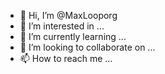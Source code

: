 - 👋 Hi, I’m @MaxLooporg
- 👀 I’m interested in ...
- 🌱 I’m currently learning ...
- 💞️ I’m looking to collaborate on ...
- 📫 How to reach me ...

<!---
MaxLooporg/MaxLooporg is a ✨ special ✨ repository because its `README.md` (this file) appears on your GitHub profile.
You can click the Preview link to take a look at your changes.
--->
